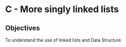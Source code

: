 # C - More singly linked lists
## Objectives
To understand the use of linked lists and Data Structure
